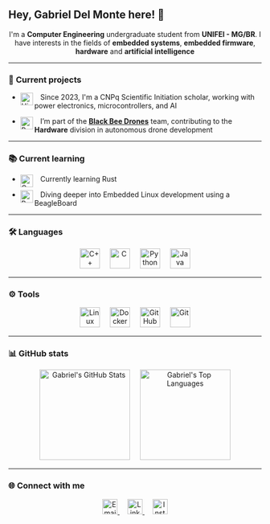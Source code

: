 ## Hey, Gabriel Del Monte here! 🌱 

<p align="center">
  I'm a <strong>Computer Engineering</strong> undergraduate student from <strong>UNIFEI - MG/BR</strong>. I have interests in the fields of <strong>embedded systems</strong>, <strong>embedded firmware</strong>, <strong>hardware</strong> and <strong>artificial intelligence</strong>
</p>

---

### 🚀 **Current projects**

- <img align="left" width="25" height="25" src="https://images.emojiterra.com/google/noto-emoji/animated-emoji/26a1.gif" alt="High voltage"> &nbsp;&nbsp; Since 2023, I'm a CNPq Scientific Initiation scholar, working with power electronics, microcontrollers, and AI

- <img align="left" width="25" height="25" src="https://images.emojiterra.com/google/noto-emoji/unicode-15/animated/1f41d.gif" alt="Bee"> &nbsp;&nbsp; I’m part of the [**Black Bee Drones**](https://www.instagram.com/blackbeedrones/) team, contributing to the **Hardware** division in autonomous drone development

<!--
- <img align="left" width="25" height="25" src="https://images.emojiterra.com/google/noto-emoji/animated-emoji/1f916.gif" alt="Robot"> &nbsp;&nbsp; I’m the Vice-General Director of [**Fundação Asimo**](https://www.instagram.com/fundacaoasimo/), a social impact project that promotes technology education
-->

---

### 📚 **Current learning**

 - <img align="left" width="25" height="25" src="https://images.emojiterra.com/google/noto-emoji/animated-emoji/1f980.gif" alt="Crab"> &nbsp;&nbsp; Currently learning Rust

 - <img align="left" width="25" height="25" src="https://images.emojiterra.com/google/noto-emoji/animated-emoji/1f415.gif" alt="Beagle"> &nbsp;&nbsp; Diving deeper into Embedded Linux development using a BeagleBoard

---

### 🛠️ **Languages**

<p align="center">
  <a>
    <img src="https://img.shields.io/badge/C++-00599C.svg?&style=flat&logo=c%2B%2B&logoColor=white" alt="C++" height="40"/>
  </a>
  <a>
  &nbsp;&nbsp;&nbsp;
    <img src="https://img.shields.io/badge/C-00599C.svg?&style=flat&logo=c&logoColor=white" alt="C" height="40"/>
  </a>
  &nbsp;&nbsp;&nbsp;
  <a>
    <img src="https://img.shields.io/badge/PYTHON-3776AB.svg?&style=flat&logo=python&logoColor=white" alt="Python" height="40"/>
  </a>
  &nbsp;&nbsp;&nbsp;
  <a>
    <img src="https://img.shields.io/badge/JAVA-007396.svg?&style=flat&logo=java&logoColor=white" alt="Java" height="40"/>
  </a>
</p>

---

### ⚙️ **Tools**

<p align="center">
  <a>
    <img src="https://img.shields.io/badge/LINUX-FCC624?style=flat&logo=linux&logoColor=black" alt="Linux" height="40"/>
  </a>
  &nbsp;&nbsp;&nbsp;
  <a>
    <img src="https://img.shields.io/badge/DOCKER-2496ED.svg?&style=flat&logo=docker&logoColor=white" alt="Docker" height="40"/>
  </a>
  &nbsp;&nbsp;&nbsp;
  <a>
    <img src="https://img.shields.io/badge/GITHUB-%23121011.svg?&style=flat&logo=github&logoColor=white" alt="GitHub" height="40"/>
  </a>
  &nbsp;&nbsp;&nbsp;
  <a>
    <img src="https://img.shields.io/badge/GIT-%23F05033.svg?&style=flat&logo=git&logoColor=white" alt="Git" height="40"/>
  </a>
</p>

---

### 📊 **GitHub stats**

<div align="center">
  <a>
    <img height="180" src="https://github-readme-stats.vercel.app/api?username=gabrieldelmonte&show_icons=true&theme=tokyonight&layout=compact&card_width=320&rank_icon=github&count_private=true" alt="Gabriel's GitHub Stats" />
  </a>
  &nbsp;&nbsp;&nbsp;
  <a>
    <img height="180" src="https://github-readme-stats.vercel.app/api/top-langs/?username=gabrieldelmonte&theme=tokyonight&layout=compact&hide=css,cmake&hide_progress=true" alt="Gabriel's Top Languages" />
  </a>
</div>

---

### 🌐 **Connect with me**

<p align="center">
  <a href="mailto:gabrieldmsn@hotmail.com">
    <img src="https://img.shields.io/badge/email-%23D14836.svg?&style=for-the-badge&logo=gmail&logoColor=white" alt="Email" height="30" />
  </a>
  &nbsp;&nbsp;&nbsp;
  <a href="https://linkedin.com/in/gabriel-del-monte">
    <img src="https://img.shields.io/badge/linkedin-%230077B5.svg?&style=for-the-badge&logo=linkedin&logoColor=white" alt="LinkedIn" height="30" />
  </a>
  &nbsp;&nbsp;&nbsp;
  <a href="https://instagram.com/gabriel_noda_">
    <img src="https://img.shields.io/badge/instagram-%23dc2743.svg?&style=for-the-badge&logo=instagram&logoColor=white" alt="Instagram" height="30" />
  </a>
</p>
